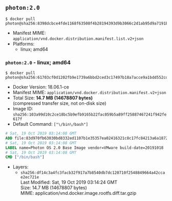 ## `photon:2.0`

```console
$ docker pull photon@sha256:8398dcbce4fde1168f63508f4b28194393d9b3066c2d1ab95d9a7191b1787d2c
```

-	Manifest MIME: `application/vnd.docker.distribution.manifest.list.v2+json`
-	Platforms:
	-	linux; amd64

### `photon:2.0` - linux; amd64

```console
$ docker pull photon@sha256:61703cf0d1202fb9e1739a6bbd2ced3c17497b18a7acce9a1bdd552cd863126c
```

-	Docker Version: 18.06.1-ce
-	Manifest MIME: `application/vnd.docker.distribution.manifest.v2+json`
-	Total Size: **14.7 MB (14678807 bytes)**  
	(compressed transfer size, not on-disk size)
-	Image ID: `sha256:103a99d10c2ce18bc5b9efb9165b22fac059b5a89ff25887467241f942fe617f`
-	Default Command: `["\/bin\/bash"]`

```dockerfile
# Sat, 19 Oct 2019 03:14:08 GMT
ADD file:83d970fb63030bd8332ed1107b1e35357ea02416321c8c17fc84213a6a18724c in / 
# Sat, 19 Oct 2019 03:14:08 GMT
LABEL name=Photon OS 2.0 Base Image vendor=VMware build-date=20191018
# Sat, 19 Oct 2019 03:14:08 GMT
CMD ["/bin/bash"]
```

-	Layers:
	-	`sha256:df14c3a4fc3facb32f917a7b8540db7dc120710f2548849664a42ccae2ec721e`  
		Last Modified: Sat, 19 Oct 2019 03:14:24 GMT  
		Size: 14.7 MB (14678807 bytes)  
		MIME: application/vnd.docker.image.rootfs.diff.tar.gzip
